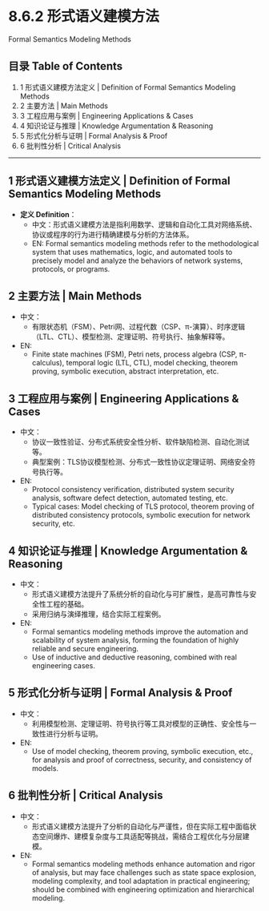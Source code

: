 # 8.6.2 形式语义建模方法

Formal Semantics Modeling Methods

## 目录 Table of Contents

1. 1 形式语义建模方法定义 | Definition of Formal Semantics Modeling Methods
2. 2 主要方法 | Main Methods
3. 3 工程应用与案例 | Engineering Applications & Cases
4. 4 知识论证与推理 | Knowledge Argumentation & Reasoning
5. 5 形式化分析与证明 | Formal Analysis & Proof
6. 6 批判性分析 | Critical Analysis

---

## 1 形式语义建模方法定义 | Definition of Formal Semantics Modeling Methods

- **定义 Definition**：
  - 中文：形式语义建模方法是指利用数学、逻辑和自动化工具对网络系统、协议或程序的行为进行精确建模与分析的方法体系。
  - EN: Formal semantics modeling methods refer to the methodological system that uses mathematics, logic, and automated tools to precisely model and analyze the behaviors of network systems, protocols, or programs.

## 2 主要方法 | Main Methods

- 中文：
  - 有限状态机（FSM）、Petri网、过程代数（CSP、π-演算）、时序逻辑（LTL、CTL）、模型检测、定理证明、符号执行、抽象解释等。
- EN:
  - Finite state machines (FSM), Petri nets, process algebra (CSP, π-calculus), temporal logic (LTL, CTL), model checking, theorem proving, symbolic execution, abstract interpretation, etc.

## 3 工程应用与案例 | Engineering Applications & Cases

- 中文：
  - 协议一致性验证、分布式系统安全性分析、软件缺陷检测、自动化测试等。
  - 典型案例：TLS协议模型检测、分布式一致性协议定理证明、网络安全符号执行等。
- EN:
  - Protocol consistency verification, distributed system security analysis, software defect detection, automated testing, etc.
  - Typical cases: Model checking of TLS protocol, theorem proving of distributed consistency protocols, symbolic execution for network security, etc.

## 4 知识论证与推理 | Knowledge Argumentation & Reasoning

- 中文：
  - 形式语义建模方法提升了系统分析的自动化与可扩展性，是高可靠性与安全性工程的基础。
  - 采用归纳与演绎推理，结合实际工程案例。
- EN:
  - Formal semantics modeling methods improve the automation and scalability of system analysis, forming the foundation of highly reliable and secure engineering.
  - Use of inductive and deductive reasoning, combined with real engineering cases.

## 5 形式化分析与证明 | Formal Analysis & Proof

- 中文：
  - 利用模型检测、定理证明、符号执行等工具对模型的正确性、安全性与一致性进行分析与证明。
- EN:
  - Use of model checking, theorem proving, symbolic execution, etc., for analysis and proof of correctness, security, and consistency of models.

## 6 批判性分析 | Critical Analysis

- 中文：
  - 形式语义建模方法提升了分析的自动化与严谨性，但在实际工程中面临状态空间爆炸、建模复杂度与工具适配等挑战，需结合工程优化与分层建模。
- EN:
  - Formal semantics modeling methods enhance automation and rigor of analysis, but may face challenges such as state space explosion, modeling complexity, and tool adaptation in practical engineering; should be combined with engineering optimization and hierarchical modeling.
